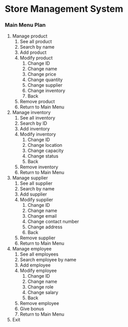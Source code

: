 
# Store Management System
### Main Menu Plan
1. Manage product
	1. See all product
	2. Search by name
	3. Add product
	4. Modify product
		1. Change ID
		2. Change name
		3. Change price
		4. Change quantity
		5. Change supplier
		6. Change inventory
		7. Back
	5. Remove product
	6. Return to Main Menu
2. Manage inventory
	1. See all inventory
	2. Search by ID
	3. Add inventory
	4. Modify inventory
		1. Change ID
		2. Change location
		3. Change capacity
		4. Change status
		5. Back
	5. Remove inventory
	6. Return to Main Menu
3. Manage supplier
	1. See all supplier
	2. Search by name
	3. Add supplier
	4. Modify supplier
		1. Change ID
		2. Change name
		3. Change email
		4. Change contact number
		5. Change address
		6. Back
	5. Remove supplier
	6. Return to Main Menu
4. Manage employee
	1. See all employees
	2. Search employee by name
	3. Add employee
	4. Modify employee
		1. Change ID
		2. Change name
		3. Change role
		4. Change salary
		5. Back
	5. Remove employee
	6. Give bonus
	7. Return to Main Menu
5. Exit
